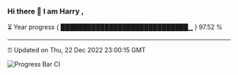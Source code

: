 ### Hi there 👋 I am Harry , 

⏳ Year progress { █████████████████████████████▁ } 97.52 %

---

⏰ Updated on Thu, 22 Dec 2022 23:00:15 GMT

![Progress Bar CI](https://github.com/duykhang68/duykhang68/workflows/Progress%20Bar%20CI/badge.svg)
